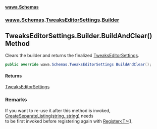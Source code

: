 #### [wawa.Schemas](index.md 'index')
### [wawa.Schemas](wawa.Schemas.md 'wawa.Schemas').[TweaksEditorSettings](TweaksEditorSettings.md 'wawa.Schemas.TweaksEditorSettings').[Builder](TweaksEditorSettings.Builder.md 'wawa.Schemas.TweaksEditorSettings.Builder')

## TweaksEditorSettings.Builder.BuildAndClear() Method

Clears the builder and returns the finalized [TweaksEditorSettings](TweaksEditorSettings.md 'wawa.Schemas.TweaksEditorSettings').

```csharp
public override wawa.Schemas.TweaksEditorSettings BuildAndClear();
```

#### Returns
[TweaksEditorSettings](TweaksEditorSettings.md 'wawa.Schemas.TweaksEditorSettings')

### Remarks
  
If you want to re-use it after this method is invoked, [CreateSeparateListing(string, string)](CanCreateSeparateListingOrBuild.CreateSeparateListing(string,string).md 'wawa.Schemas.Fluent.CanCreateSeparateListingOrBuild.CreateSeparateListing(string, string)') needs  
to be first invoked before registering again with [Register&lt;T&gt;()](CanRegister.Register{T}.md 'wawa.Schemas.Fluent.CanRegister.Register<T>()').